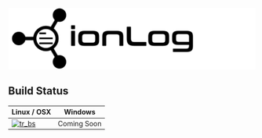 ![header](https://github.com/ionProject/resources/raw/master/images/header_ionLog.png)

## Build Status
| Linux / OSX       | Windows     |
| ----------------- | ----------- |
| [![tr_bs]][tr_lk] | Coming Soon |

<!-- BUILD STATUS REFERENCE LINKS -->
[tr_bs]: https://travis-ci.org/ionProject/ionLog.svg?branch=master
[tr_lk]: https://travis-ci.org/ionProject/ionLog

